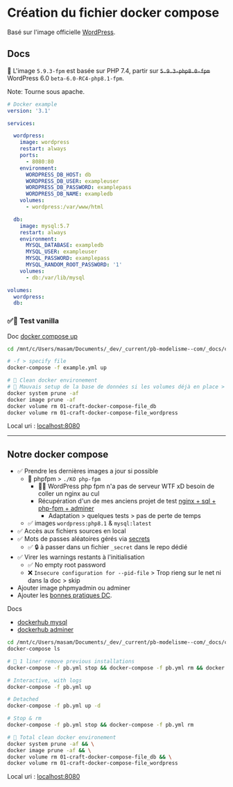 # Création du fichier docker compose

Basé sur l'image officielle [WordPress](https://hub.docker.com/_/wordpress).

## Docs

🚨 L'image `5.9.3-fpm` est basée sur PHP 7.4, partir sur ~~`5.9.3-php8.0-fpm`~~ WordPress 6.0 `beta-6.0-RC4-php8.1-fpm`.

Note: Tourne sous apache.

```yml
# Docker example
version: '3.1'

services:

  wordpress:
    image: wordpress
    restart: always
    ports:
      - 8080:80
    environment:
      WORDPRESS_DB_HOST: db
      WORDPRESS_DB_USER: exampleuser
      WORDPRESS_DB_PASSWORD: examplepass
      WORDPRESS_DB_NAME: exampledb
    volumes:
      - wordpress:/var/www/html

  db:
    image: mysql:5.7
    restart: always
    environment:
      MYSQL_DATABASE: exampledb
      MYSQL_USER: exampleuser
      MYSQL_PASSWORD: examplepass
      MYSQL_RANDOM_ROOT_PASSWORD: '1'
    volumes:
      - db:/var/lib/mysql

volumes:
  wordpress:
  db:
```

### ✅📌 Test vanilla

Doc [docker compose up](https://docs.docker.com/compose/reference/up/)

```bash
cd /mnt/c/Users/masam/Documents/_dev/_current/pb-modelisme--com/_docs/craft-and-tests/01-craft-docker-compose-file

# -f > specify file
docker-compose -f example.yml up

# 🧽 Clean docker environement
# 🚨 Mauvais setup de la base de données si les volumes déjà en place > docker volume ls
docker system prune -af
docker image prune -af
docker volume rm 01-craft-docker-compose-file_db
docker volume rm 01-craft-docker-compose-file_wordpress
```

Local uri : [localhost:8080](http://localhost:8080)

---

## Notre docker compose

- ✅ Prendre les dernières images a jour si possible
  - 💩 phpfpm > `./KO php-fpm`
    - 🚨💩 WordPress php fpm n'a pas de serveur WTF xD besoin de coller un nginx au cul
    - Récupération d'un de mes anciens projet de test [nginx + sql + php-fpm + adminer](https://github.com/youpiwaza/server-related-tutorials/tree/master/01-docker/04-my-tests/03-compose-nginx-php-sql)
      - Adaptation > quelques tests > pas de perte de temps
  - ✅ images `wordpress:php8.1` & `mysql:latest`
- ✅ Accès aux fichiers sources en local
- ✅ Mots de passes aléatoires gérés via [secrets](https://docs.docker.com/engine/swarm/secrets/#use-secrets-in-compose)
  - ✅ 🔒️ à passer dans un fichier `_secret` dans le repo dédié
- ✅ Virer les warnings restants à l'initialisation
  - ✅ No empty root password
  - ❌ `Insecure configuration for --pid-file` > Trop rieng sur le net ni dans la doc > skip
- Ajouter image phpmyadmin ou adminer
- Ajouter les [bonnes pratiques DC](https://github.com/youpiwaza/docker-compose-curated-example).

Docs

- [dockerhub mysql](https://hub.docker.com/_/mysql)
- [dockerhub adminer](https://hub.docker.com/_/adminer)

```bash
cd /mnt/c/Users/masam/Documents/_dev/_current/pb-modelisme--com/_docs/craft-and-tests/01-craft-docker-compose-file
docker-compose ls

# 🧽 1 liner remove previous installations
docker-compose -f pb.yml stop && docker-compose -f pb.yml rm && docker volume rm 01-craft-docker-compose-file_db && docker volume rm 01-craft-docker-compose-file_wordpress

# Interactive, with logs
docker-compose -f pb.yml up

# Detached
docker-compose -f pb.yml up -d

# Stop & rm
docker-compose -f pb.yml stop && docker-compose -f pb.yml rm

# 🧽 Total clean docker environement
docker system prune -af && \
docker image prune -af && \
docker volume rm 01-craft-docker-compose-file_db && \
docker volume rm 01-craft-docker-compose-file_wordpress
```

Local uri : [localhost:8080](http://localhost:8080)
